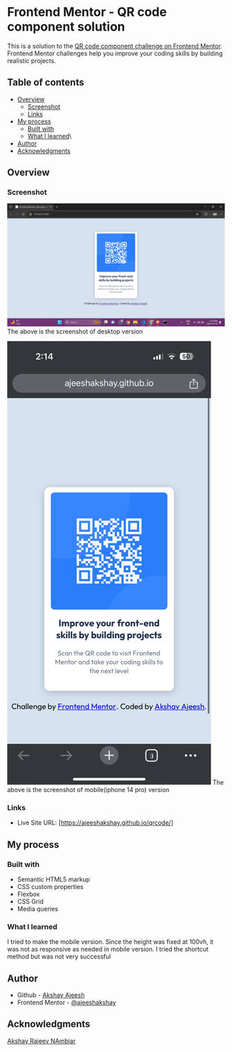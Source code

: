 # Frontend Mentor - QR code component solution

This is a solution to the [QR code component challenge on Frontend Mentor](https://www.frontendmentor.io/challenges/qr-code-component-iux_sIO_H). Frontend Mentor challenges help you improve your coding skills by building realistic projects. 

## Table of contents

- [Overview](#overview)
  - [Screenshot](#screenshot)
  - [Links](#links)
- [My process](#my-process)
  - [Built with](#built-with)
  - [What I learned](#what-i-learned)\
- [Author](#author)
- [Acknowledgments](#acknowledgments)

## Overview

### Screenshot

![](./screenshot.png)
The above is the screenshot of desktop version

![](./screenshot2.jpg)
The above is the screenshot of mobile(iphone 14 pro) version

### Links

- Live Site URL: [https://ajeeshakshay.github.io/qrcode/]

## My process

### Built with

- Semantic HTML5 markup
- CSS custom properties
- Flexbox
- CSS Grid
- Media queries


### What I learned

I tried to make the mobile version. Since the height was fixed at 100vh, it was not as responsive as needed in mobile version. I tried the shortcut method but was not very successful

## Author

- Github - [Akshay Ajeesh](https://github.com/ajeeshakshay)
- Frontend Mentor - [@ajeeshakshay](https://www.frontendmentor.io/profile/ajeeshakshay)


## Acknowledgments

[Akshay Rajeev NAmbiar](https://github.com/akshayrajeevnambiar)

